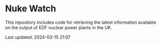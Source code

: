 # Nuke Watch

This repository includes code for retrieving the latest information available on the output of EDF nuclear power plants in the UK.

Last updated: 2024-03-15 21:07